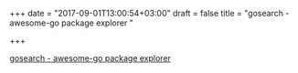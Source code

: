 +++
date = "2017-09-01T13:00:54+03:00"
draft = false
title = "gosearch - awesome-go package explorer "

+++

<p><a href="https://github.com/hvnsweeting/gosearch">gosearch - awesome-go package explorer </a></p>